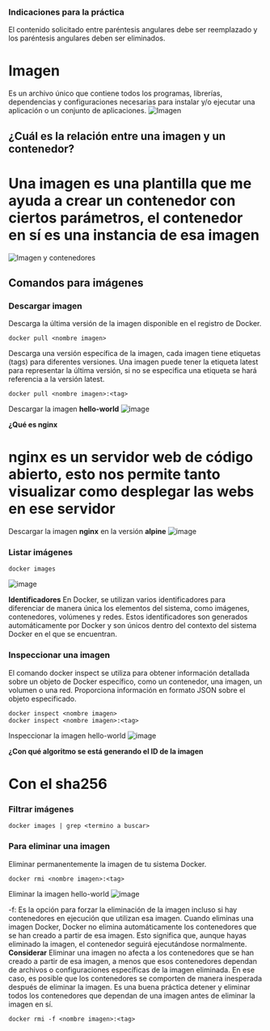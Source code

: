 ### Indicaciones para la práctica
El contenido solicitado entre paréntesis angulares debe ser reemplazado y los paréntesis angulares deben ser eliminados.

# Imagen
Es un archivo único que contiene todos los programas, librerías, dependencias y configuraciones necesarias para instalar y/o ejecutar una aplicación o un conjunto de aplicaciones.
![Imagen](imagenes/imagen.PNG)


## ¿Cuál es la relación entre una imagen y un contenedor? 
# Una imagen es una plantilla que me ayuda a crear un contenedor con ciertos parámetros, el contenedor en sí es una instancia de esa imagen 

![Imagen y contenedores](imagenes/imagenYcontenedores.JPG)
## Comandos para imágenes

### Descargar imagen
Descarga la última versión de la imagen disponible en el registro de Docker.

```
docker pull <nombre imagen> 
```

Descarga una versión específica de la imagen, cada imagen tiene etiquetas (tags) para diferentes versiones.
Una imagen puede tener la etiqueta latest para representar la última versión, si no se especifica una etiqueta se hará referencia a la versión latest.

```
docker pull <nombre imagen>:<tag>
```

Descargar la imagen **hello-world**
![image](https://github.com/JorMath/2024A-ISWD633-GR2/assets/94020880/ef1e4bd6-29ed-49e3-9bef-b3e03d6d39dc)


**¿Qué es nginx**
# nginx es un servidor web de código abierto, esto nos permite tanto visualizar como desplegar las webs en ese servidor 

Descargar la imagen  **nginx** en la versión **alpine**
![image](https://github.com/JorMath/2024A-ISWD633-GR2/assets/94020880/319838cf-f0e3-42df-b011-07f0f936f9a1)


### Listar imágenes

```
docker images
```

![image](https://github.com/JorMath/2024A-ISWD633-GR2/assets/94020880/b229d87a-5df6-45ef-bbda-593b991e1260)


**Identificadores**
En Docker, se utilizan varios identificadores para diferenciar de manera única los elementos del sistema, como imágenes, contenedores, volúmenes y redes. Estos identificadores son generados automáticamente por Docker y son únicos dentro del contexto del sistema Docker en el que se encuentran. 

### Inspeccionar una imagen
El comando docker inspect se utiliza para obtener información detallada sobre un objeto de Docker específico, como un contenedor, una imagen, un volumen o una red.  Proporciona información en formato JSON sobre el objeto especificado.

```
docker inspect <nombre imagen>
docker inspect <nombre imagen>:<tag>
```

Inspeccionar la imagen hello-world 
![image](https://github.com/JorMath/2024A-ISWD633-GR2/assets/94020880/278b46e5-a928-4a0a-a17b-1ef596319b38)


**¿Con qué algoritmo se está generando el ID de la imagen**
# Con el sha256

### Filtrar imágenes

```
docker images | grep <termino a buscar>

```

### Para eliminar una imagen
Eliminar permanentemente la imagen de tu sistema Docker.

```
docker rmi <nombre imagen>:<tag>
```

Eliminar la imagen hello-world 
![image](https://github.com/JorMath/2024A-ISWD633-GR2/assets/94020880/1e419532-8da0-4f09-95f5-bbf0bb93156c)


-f: Es la opción para forzar la eliminación de la imagen incluso si hay contenedores en ejecución que utilizan esa imagen.
Cuando eliminas una imagen Docker, Docker no elimina automáticamente los contenedores que se han creado a partir de esa imagen. Esto significa que, aunque hayas eliminado la imagen, el contenedor seguirá ejecutándose normalmente.  
**Considerar**
Eliminar una imagen no afecta a los contenedores que se han creado a partir de esa imagen, a menos que esos contenedores dependan de archivos o configuraciones específicas de la imagen eliminada. En ese caso, es posible que los contenedores se comporten de manera inesperada después de eliminar la imagen.
Es una buena práctica detener y eliminar todos los contenedores que dependan de una imagen antes de eliminar la imagen en sí.

```
docker rmi -f <nombre imagen>:<tag>
```

